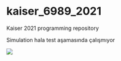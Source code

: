 # kaiser_6989_2021
Kaiser 2021 programming repository


Simulation hala test aşamasında çalışmıyor


<img src="https://media.giphy.com/media/vFKqnCdLPNOKc/giphy.gif" />


